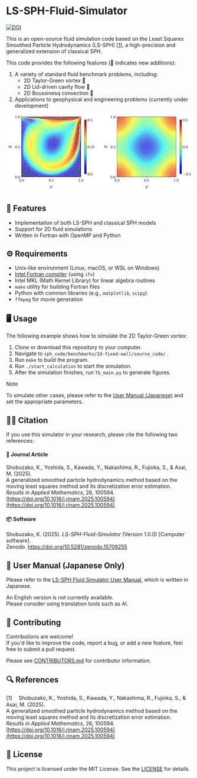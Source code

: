 # LS-SPH-Fluid-Simulator

[![DOI](https://zenodo.org/badge/DOI/10.5281/zenodo.15709255.svg)](https://doi.org/10.5281/zenodo.15709255)

This is an open-source fluid simulation code based on the Least Squares Smoothed Particle Hydrodynamics (LS-SPH) [[1](#ref1)], a high-precision and generalized extension of classical SPH.

This code provides the following features (📣 indicates new additions):
1. A variety of standard fluid benchmark problems, including:
   - 2D Taylor-Green vortex 📣
   - 2D Lid-driven cavity flow 📣
   - 2D Boussinesq convection 📣
2. Applications to geophysical and engineering problems (currently under development)

![demo](./demo_CF_TG.png)

## 🎯 Features

- Implementation of both LS-SPH and classical SPH models
- Support for 2D fluid simulations
- Written in Fortran with OpenMP and Python

## ⚙️ Requirements

- Unix-like environment (Linux, macOS, or WSL on Windows)
- [Intel Fortran compiler](https://www.intel.com/content/www/us/en/developer/tools/oneapi/fortran-compiler.html#gs.n7d5f5) (using `ifx`)
- Intel MKL (Math Kernel Library) for linear algebra routines
- `make` utility for building Fortran files
- Python with common libraries (e.g., `matplotlib`, `scipy`)
- `ffmpeg` for movie generation

## 🖥️ Usage

The following example shows how to simulate the 2D Taylor-Green vortex:

1. Clone or download this repository to your computer.
2. Navigate to `sph_code/benchmarks/2d-fixed-wall/source_code/` .
3. Run `make` to build the program.
4. Run `./start_calculation` to start the simulation.
5. After the simulation finishes, run `TG_main.py` to generate figures.


> [!NOTE]
> To simulate other cases, please refer to the [User Manual (Japanese)](./manual.pdf) and set the appropriate parameters.

## 🧑‍💻 Citation

If you use this simulator in your research, please cite the following two references:

#### 📄 Journal Article  
Shobuzako, K., Yoshida, S., Kawada, Y., Nakashima, R., Fujioka, S., & Asai, M. (2025).  
A generalized smoothed particle hydrodynamics method based on the moving least squares method and its discretization error estimation.  
*Results in Applied Mathematics*, 26, 100594. [https://doi.org/10.1016/j.rinam.2025.100594](https://doi.org/10.1016/j.rinam.2025.100594)

#### 📦 Software  
Shobuzako, K. (2025). *LS-SPH-Fluid-Simulator* (Version 1.0.0) [Computer software].  
Zenodo. https://doi.org/10.5281/zenodo.15709255


## 📖 User Manual (Japanese Only)

Please refer to the [LS-SPH Fluid Simulator User Manual](./manual.pdf), which is written in Japanese.  

An English version is not currently available.  
Please consider using translation tools such as AI.

## 🤝 Contributing
Contributions are welcome!  
If you'd like to improve the code, report a bug, or add a new feature, feel free to submit a pull request.

Please see [CONTRIBUTORS.md](./CONTRIBUTORS.md) for contributor information.

## 🔍 References
<a id="ref1">[1]</a>　
Shobuzako, K., Yoshida, S., Kawada, Y., Nakashima, R., Fujioka, S., & Asai, M. (2025).  
A generalized smoothed particle hydrodynamics method based on the moving least squares method and its discretization error estimation.  
*Results in Applied Mathematics*, 26, 100594. [https://doi.org/10.1016/j.rinam.2025.100594](https://doi.org/10.1016/j.rinam.2025.100594)



## 🪪 License

This project is licensed under the MIT License. See the [LICENSE](./LICENSE) for details.
